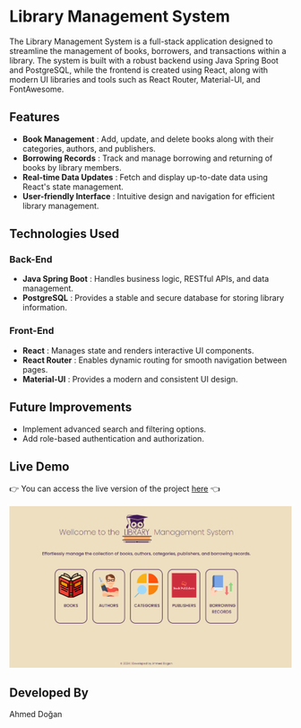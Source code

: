 # Library Management System

The Library Management System is a full-stack application designed to streamline the management of books, borrowers, and transactions within a library. The system is built with a robust backend using Java Spring Boot and PostgreSQL, while the frontend is created using React, along with modern UI libraries and tools such as React Router, Material-UI, and FontAwesome.

## Features

- **Book Management** : Add, update, and delete books along with their categories, authors, and publishers.
- **Borrowing Records** : Track and manage borrowing and returning of books by library members.
- **Real-time Data Updates** : Fetch and display up-to-date data using React's state management.
- **User-friendly Interface** : Intuitive design and navigation for efficient library management.

## Technologies Used

### Back-End

- **Java Spring Boot** : Handles business logic, RESTful APIs, and data management.
- **PostgreSQL** : Provides a stable and secure database for storing library information.

### Front-End

- **React** : Manages state and renders interactive UI components.
- **React Router** : Enables dynamic routing for smooth navigation between pages.
- **Material-UI** : Provides a modern and consistent UI design.

## Future Improvements

- Implement advanced search and filtering options.
- Add role-based authentication and authorization.

## Live Demo

👉 You can access the live version of the project [here](https://ahmeddogan-capstone-library-app.netlify.app/) 👈 <br>
<br>
[![Project Screenshot](https://raw.githubusercontent.com/MuhammedAhmedDogan/Capstone-Library-App/refs/heads/main/src/assets/home-page-screenshot.png)](https://ahmeddogan-capstone-library-app.netlify.app/)

## Developed By

Ahmed Doğan
